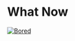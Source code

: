 # What Now

[![Bored](https://img.shields.io/badge/Bored-yes-green.svg)](https://GitHub.com/Naereen/StrapDown.js/graphs/commit-activity)
